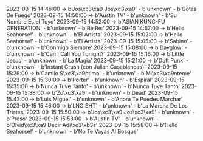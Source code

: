 2023-09-15 14:46:00 -> b'Jos\xc3\xa9 Jos\xc3\xa9' - b'unknown' - b'Gotas De Fuego'
2023-09-15 14:50:00 -> b'Austin TV' - b'unknown' - b'Su Nombre Es el Tuyo'
2023-09-15 14:52:00 -> b'ASIAN KUNG-FU GENERATION' - b'unknown' - b'Re:Re:'
2023-09-15 14:57:00 -> b'Hello Seahorse!' - b'unknown' - b'El Artista'
2023-09-15 15:02:00 -> b'Hello Seahorse!' - b'unknown' - b'El Artista'
2023-09-15 15:05:00 -> b'Sabino' - b'unknown' - b'Conmigo Siempre'
2023-09-15 15:08:00 -> b'Dayglow' - b'unknown' - b'Can I Call You Tonight?'
2023-09-15 15:16:00 -> b'Little Jesus' - b'unknown' - b'La Magia'
2023-09-15 15:21:00 -> b'Daft Punk' - b'unknown' - b'Instant Crush (con Julian Casablancas)'
2023-09-15 15:26:00 -> b'Camilo S\xc3\xa9ptimo' - b'unknown' - b'Mi\xc3\xa9nteme'
2023-09-15 15:30:00 -> b'Porter' - b'unknown' - b'Espiral'
2023-09-15 15:35:00 -> b'Nunca Tuve Tanto' - b'unknown' - b'Nunca Tuve Tanto'
2023-09-15 15:38:00 -> b'Zo\xc3\xa9' - b'unknown' - b'Dead'
2023-09-15 15:43:00 -> b'Luis Miguel' - b'unknown' - b'Ahora Te Puedes Marchar'
2023-09-15 15:46:00 -> b'LNG SHT' - b'unknown' - b'La Marcha De Los Tristes'
2023-09-15 15:50:00 -> b'Jos\xc3\xa9 Jos\xc3\xa9' - b'unknown' - b'Preso'
2023-09-15 15:53:00 -> b'Austin TV' - b'unknown' - b'Olvid\xc3\xa9 Decir Adi\xc3\xb3s'
2023-09-15 15:58:00 -> b'Hello Seahorse!' - b'unknown' - b'No Te Vayas Al Bosque'
